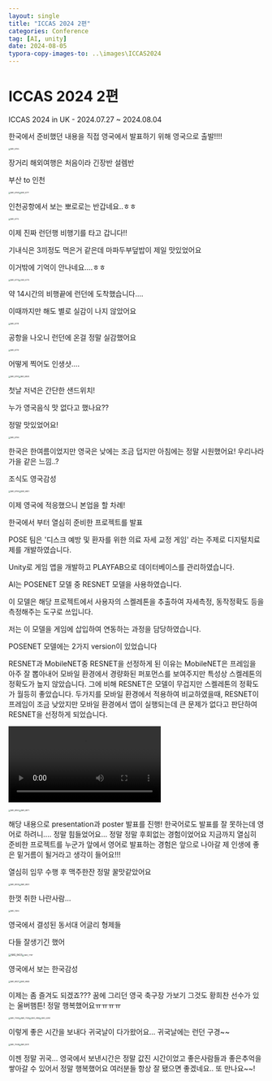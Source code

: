 ```yaml
---
layout: single
title: "ICCAS 2024 2편"
categories: Conference
tag: [AI, unity]
date: 2024-08-05
typora-copy-images-to: ..\images\ICCAS2024
---
```


# ICCAS 2024 2편

ICCAS 2024 in UK - 2024.07.27 ~ 2024.08.04

한국에서 준비했던 내용을 직접 영국에서 발표하기 위해 영국으로 출발!!!!

<img src="..\images\ICCAS2024\IMG_6765.JPEG" alt="IMG_6765" style="zoom:25%;" />

장거리 해외여행은 처음이라 긴장반 설렘반

부산 to 인천

<img src="..\images\ICCAS2024\IMG_6768.JPEG" alt="IMG_6768" style="zoom:25%;" /><img src="..\images\ICCAS2024\IMG_6771.JPEG" alt="IMG_6771" style="zoom:25%;" />

인천공항에서 보는 뽀로로는 반갑네요..ㅎㅎ

<img src="..\images\ICCAS2024\IMG_6772.JPEG" alt="IMG_6772" style="zoom:25%;" />

이제 진짜 런던행 비행기를 타고 갑니다!!

기내식은 3끼정도 먹은거 같은데 마파두부덮밥이 제일 맛있었어요

이거밖에 기억이 안나네요....ㅎㅎ

<img src="..\images\ICCAS2024\IMG_6773.JPEG" alt="IMG_6773" style="zoom:25%;" /><img src="..\images\ICCAS2024\IMG_6775.JPEG" alt="IMG_6775" style="zoom:25%;" />

약 14시간의 비행끝에 런던에 도착했습니다....

이때까지만 해도 별로 실감이 나지 않았어요

<img src="..\images\ICCAS2024\IMG_6778.JPEG" alt="IMG_6778" style="zoom:25%;" />

공항을 나오니 런던에 온걸 정말 실감했어요

<img src="..\images\ICCAS2024\IMG_6779.JPEG" alt="IMG_6779" style="zoom:25%;" />

어떻게 찍어도 인생샷....

<img src="..\images\ICCAS2024\IMG_6791.JPEG" alt="IMG_6791" style="zoom:25%;" /><img src="..\images\ICCAS2024\IMG_6808.JPEG" alt="IMG_6808" style="zoom:25%;" />

첫날 저녁은 간단한 샌드위치!

누가 영국음식 맛 없다고 했나요??

정말 맛있었어요!

<img src="..\images\ICCAS2024\IMG_6796.JPEG" alt="IMG_6796" style="zoom:25%;" />

한국은 한여름이었지만 영국은 낮에는 조금 덥지만 아침에는 정말 시원했어요! 우리나라 가을 같은 느낌..?

조식도 영국감성

<img src="..\images\ICCAS2024\IMG_6799.JPEG" alt="IMG_6799" style="zoom:25%;" /><img src="..\images\ICCAS2024\IMG_6801.JPEG" alt="IMG_6801" style="zoom:25%;" />

이제 영국에 적응했으니 본업을 할 차례!

한국에서 부터 열심히 준비한 프로젝트를 발표

POSE 팀은 '디스크 예방 및 환자를 위한 의료 자세 교정 게임' 라는 주제로 디지털치료제를 개발하였습니다.

Unity로 게임 앱을 개발하고  PLAYFAB으로 데이터베이스를 관리하였습니다.

AI는 POSENET 모델 중 RESNET 모델을 사용하였습니다.

이 모델은 해당 프로젝트에서 사용자의 스켈레톤을 추출하여 자세측정, 동작정확도 등을 측정해주는 도구로 쓰입니다.

저는 이 모델을 게임에 삽입하여 연동하는 과정을 담당하였습니다.

POSENET 모델에는 2가지 version이 있었습니다

RESNET과 MobileNET중 RESNET을 선정하게 된 이유는 MobileNET은 프레임을 아주 잘 뽑아내어 모바일 환경에서 경량화된 퍼포먼스를 보여주지만 특성상 스켈레톤의 정확도가 높지 않았습니다. 그에 비해 RESNET은 모델이 무겁지만 스켈레톤의 정확도가 월등히 좋았습니다. 두가지를 모바일 환경에서 적용하여 비교하였을때, RESNET이 프레임이 조금 낮았지만 모바일 환경에서 앱이 실행되는데 큰 문제가 없다고 판단하여  RESNET을 선정하게 되었습니다. 

<video src="..\images\ICCAS2024\ppt.mp4"></video>

<img src="..\images\ICCAS2024\IMG_6850.JPEG" alt="IMG_6850" style="zoom:25%;" /><img src="..\images\ICCAS2024\IMG_6871.JPEG" alt="IMG_6871" style="zoom:25%;" />

해당 내용으로 presentation과 poster 발표를 진행!
한국어로도 발표를 잘 못하는데 영어로 하려니.... 정말 힘들었어요...
정말 정말 후회없는 경험이었어요
지금까지 열심히 준비한 프로젝트를 누군가 앞에서 영어로 발표하는 경험은 앞으로 나아갈 제 인생에 좋은 밑거름이 될거라고 생각이 들어요!!!

열심히 임무 수행 후 맥주한잔
정말 꿀맛같았어요





<img src="..\images\ICCAS2024\IMG_6835.JPEG" alt="IMG_6835" style="zoom:25%;" /><img src="..\images\ICCAS2024\IMG_6837.JPEG" alt="IMG_6837" style="zoom:25%;" />

한껏 취한 나란사람...

<img src="..\images\ICCAS2024\IMG_7494.JPEG" alt="IMG_7494" style="zoom:25%;" />

영국에서 결성된 동서대 어글리 형제들

다들 잘생기긴 했어

<img src="..\images\ICCAS2024\IMG_8425.JPG" alt="IMG_8425" style="zoom: 33%;" /><img src="..\images\ICCAS2024\IMG_7787.JPEG" alt="IMG_7787" style="zoom:25%;" />

영국에서 보는 한국감성

<img src="..\images\ICCAS2024\IMG_6827.JPEG" alt="IMG_6827" style="zoom:25%;" /><img src="..\images\ICCAS2024\IMG_6845.JPEG" alt="IMG_6845" style="zoom:25%;" />



이제는 좀 즐겨도 되겠죠???
꿈에 그리던 영국 축구장 가보기
그것도 황희찬 선수가 있는 울버햄튼!
정말 행복했어요ㅠㅠㅠㅠ

<img src="..\images\ICCAS2024\IMG_7369.JPEG" alt="IMG_7369" style="zoom:25%;" /><img src="..\images\ICCAS2024\IMG_7325.JPEG" alt="IMG_7325" style="zoom:25%;" /><img src="..\images\ICCAS2024\IMG_4166.JPEG" alt="IMG_4166" style="zoom:25%;" /><img src="..\images\ICCAS2024\IMG_4293.JPEG" alt="IMG_4293" style="zoom:25%;" />





이렇게 좋은 시간을 보내다 귀국날이 다가왔어요...
귀국날에는 런던 구경~~

<img src="..\images\ICCAS2024\IMG_7948.JPEG" alt="IMG_7948" style="zoom:25%;" /><img src="..\images\ICCAS2024\IMG_8011.JPEG" alt="IMG_8011" style="zoom:25%;" />



이젠 정말 귀국...
영국에서 보낸시간은 정말 값진 시간이었고 좋은사람들과 좋은추억을 쌓아갈 수 있어서 정말 행복했어요
여러분들 항상 잘 됐으면 좋겠네요..
또 만나요~~!
